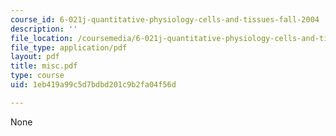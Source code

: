 ```yaml
---
course_id: 6-021j-quantitative-physiology-cells-and-tissues-fall-2004
description: ''
file_location: /coursemedia/6-021j-quantitative-physiology-cells-and-tissues-fall-2004/1eb419a99c5d7bdbd201c9b2fa04f56d_misc.pdf
file_type: application/pdf
layout: pdf
title: misc.pdf
type: course
uid: 1eb419a99c5d7bdbd201c9b2fa04f56d

---
```

None